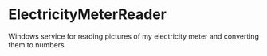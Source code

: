 # ElectricityMeterReader

Windows service for reading pictures of my electricity meter and converting them to numbers.

